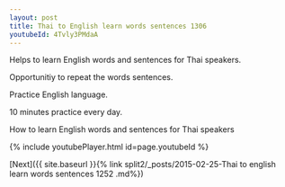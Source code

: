 ```yaml
---
layout: post
title: Thai to English learn words sentences 1306 
youtubeId: 4Tvly3PMdaA
---
```

 
 
Helps to learn English words and sentences for Thai speakers.

Opportunitiy to repeat the words sentences. 

Practice English language. 
 
10 minutes practice every day. 
 
How to learn English words and sentences for Thai speakers 
 
{% include youtubePlayer.html id=page.youtubeId %}
 
 
[Next]({{ site.baseurl }}{% link  split2/_posts/2015-02-25-Thai to english learn words sentences 1252 .md%})
 
